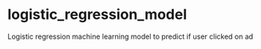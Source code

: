 # logistic_regression_model
Logistic regression machine learning model to predict if user clicked on ad 
